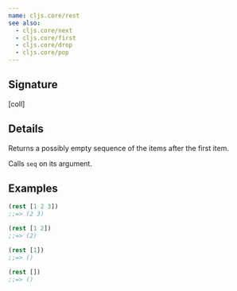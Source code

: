 ```yaml
---
name: cljs.core/rest
see also:
  - cljs.core/next
  - cljs.core/first
  - cljs.core/drop
  - cljs.core/pop
---
```


## Signature
[coll]


## Details

Returns a possibly empty sequence of the items after the first item.

Calls `seq` on its argument.


## Examples

```clj
(rest [1 2 3])
;;=> (2 3)

(rest [1 2])
;;=> (2)

(rest [1])
;;=> ()

(rest [])
;;=> ()
```